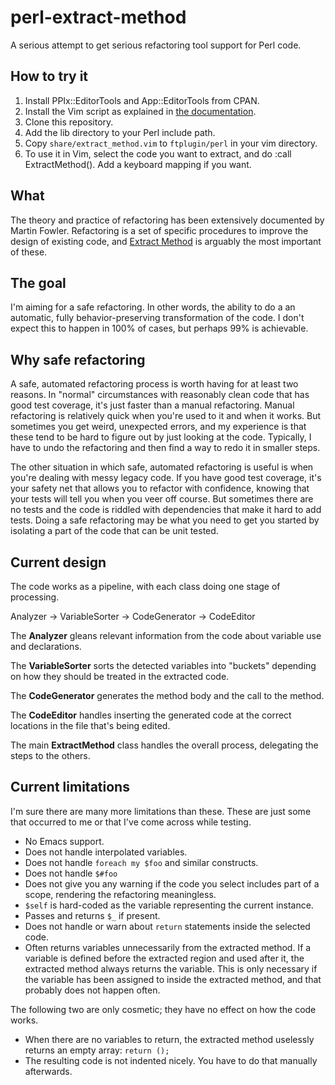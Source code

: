 perl-extract-method
===================

A serious attempt to get serious refactoring tool support for Perl code.

How to try it
-------------

1. Install PPIx::EditorTools and App::EditorTools from CPAN.
2. Install the Vim script as explained in [the documentation](https://metacpan.org/module/App::EditorTools::Vim).
2. Clone this repository.
3. Add the lib directory to your Perl include path.
4. Copy `share/extract_method.vim` to `ftplugin/perl` in your vim directory.
5. To use it in Vim, select the code you want to extract, and do :call ExtractMethod(). Add a keyboard mapping if you want.

What
----

The theory and practice of refactoring has been extensively documented by
Martin Fowler. Refactoring is a set of specific procedures to improve the
design of existing code, and [Extract
Method](http://sourcemaking.com/refactoring/extract-method) is arguably the
most important of these.

The goal
--------

I'm aiming for a safe refactoring. In other words, the ability to do
a an automatic, fully behavior-preserving transformation of the code. 
I don't expect this to happen in 100% of cases, but perhaps 99% is achievable.

Why safe refactoring
--------------------

A safe, automated refactoring process is worth having for at least two reasons. In
"normal" circumstances with reasonably clean code that has good test coverage,
it's just faster than a manual refactoring. Manual refactoring is relatively
quick when you're used to it and when it works. But sometimes you get weird,
unexpected errors, and my experience is that these tend to be hard to figure
out by just looking at the code. Typically, I have to undo the refactoring and
then find a way to redo it in smaller steps.

The other situation in which safe, automated refactoring is useful is when
you're dealing with messy legacy code. If you have good test coverage, it's
your safety net that allows you to refactor with confidence, knowing that your tests will tell
you when you veer off course. But sometimes there are no tests and the code is
riddled with dependencies that make it hard to add tests. Doing a safe
refactoring may be what you need to get you started by isolating a part of the
code that can be unit tested.

Current design
--------------

The code works as a pipeline, with each class doing one stage of processing.

Analyzer -> VariableSorter -> CodeGenerator -> CodeEditor

The **Analyzer** gleans relevant information from the code about variable use and declarations.

The **VariableSorter** sorts the detected variables into "buckets" depending on how
they should be treated in the extracted code.

The **CodeGenerator** generates the method body and the call to the method.

The **CodeEditor** handles inserting the generated code at the correct
locations in the file that's being edited.

The main **ExtractMethod** class handles the overall process, delegating the
steps to the others.

Current limitations
-------------------

I'm sure there are many more limitations than these. These are just some that occurred to
me or that I've come across while testing.

* No Emacs support.
* Does not handle interpolated variables.
* Does not handle `foreach my $foo` and similar constructs.
* Does not handle `$#foo`
* Does not give you any warning if the code you select includes part of
  a scope, rendering the refactoring meaningless.
* `$self` is hard-coded as the variable representing the current instance.
* Passes and returns `$_` if present.
* Does not handle or warn about `return` statements inside the selected code.
* Often returns variables unnecessarily from the extracted method. If
  a variable is defined before the extracted region and used after it, the
  extracted method always returns the variable. This is only necessary if the
  variable has been assigned to inside the extracted method, and that probably
  does not happen often.

The following two are only cosmetic; they have no effect on how the code
works.

* When there are no variables to return, the extracted method uselessly returns
  an empty array: `return ();`
* The resulting code is not indented nicely. You have to do that manually
  afterwards.



